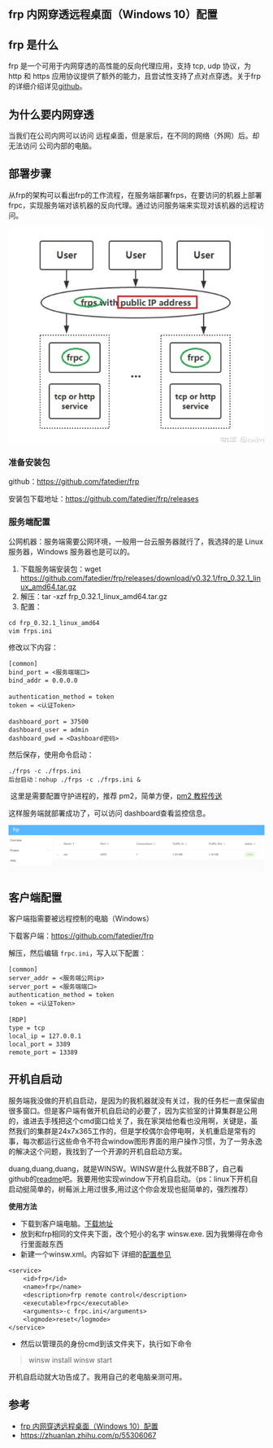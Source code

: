 ## frp 内网穿透远程桌面（Windows 10）配置



## frp 是什么

frp 是一个可用于内网穿透的高性能的反向代理应用，支持 tcp, udp 协议，为 http 和 https 应用协议提供了额外的能力，且尝试性支持了点对点穿透。关于frp的详细介绍详见[github](https://link.zhihu.com/?target=https%3A//github.com/fatedier/frp/blob/master/README_zh.md)。

## 为什么要内网穿透

当我们在公司内网可以访问 远程桌面，但是家后，在不同的网络（外网）后。却无法访问 公司内部的电脑。



## 部署步骤

从frp的架构可以看出frp的工作流程，在服务端部署frps，在要访问的机器上部署frpc，实现服务端对该机器的反向代理。通过访问服务端来实现对该机器的远程访问。

![image-20220318144854446](Untitled/image-20220318144854446.png)

### 准备安装包

github：https://github.com/fatedier/frp

安装包下载地址：https://github.com/fatedier/frp/releases

### 服务端配置

公网机器：服务端需要公网环境，一般用一台云服务器就行了，我选择的是 Linux 服务器，Windows 服务器也是可以的。

1. 下载服务端安装包：wget https://github.com/fatedier/frp/releases/download/v0.32.1/frp_0.32.1_linux_amd64.tar.gz
2. 解压：tar -xzf frp_0.32.1_linux_amd64.tar.gz
3. 配置：

```
cd frp_0.32.1_linux_amd64
vim frps.ini
```

修改以下内容：

```
[common]
bind_port = <服务端端口>
bind_addr = 0.0.0.0

authentication_method = token
token = <认证Token>

dashboard_port = 37500
dashboard_user = admin
dashboard_pwd = <Dashboard密码>
```

然后保存，使用命令启动：

```
./frps -c ./frps.ini
后台启动：nohup ./frps -c ./frps.ini &
```

​	这里是需要配置守护进程的，推荐 pm2，简单方便，[pm2 教程传送](https://www.cnblogs.com/stulzq/p/9775973.html)

这样服务端就部署成功了，可以访问 dashboard查看监控信息。

![image-20220318150735458](Untitled/image-20220318150735458.png)

## 客户端配置

客户端指需要被远程控制的电脑（Windows）

下载客户端：https://github.com/fatedier/frp

解压，然后编辑 `frpc.ini`，写入以下配置：

```
[common]
server_addr = <服务端公网ip>
server_port = <服务端端口>
authentication_method = token
token = <认证Token>

[RDP]
type = tcp
local_ip = 127.0.0.1
local_port = 3389
remote_port = 13389
```

## 开机自启动

服务端我没做的开机自启动，是因为的我机器就没有关过，我的任务栏一直保留由很多窗口。但是客户端有做开机自启动的必要了，因为实验室的计算集群是公用的，谁进去手残把这个cmd窗口给关了，我在家哭给他看也没用啊，关键是，虽然我们的集群是24x7x365工作的，但是学校偶尔会停电啊，关机重启是常有的事，每次都运行这些命令不符合window图形界面的用户操作习惯，为了一劳永逸的解决这个问题，我找到了一个开源的开机自启动方案。

duang,duang,duang，就是WINSW。WINSW是什么我就不BB了，自己看github的[readme](https://link.zhihu.com/?target=https%3A//github.com/kohsuke/winsw)吧。我要用他实现window下开机自启动。（ps：linux下开机自启动挺简单的，树莓派上用过很多,用过这个你会发现也挺简单的，强烈推荐）

**使用方法**

- 下载到客户端电脑。[下载地址](https://link.zhihu.com/?target=https%3A//github.com/kohsuke/winsw/releases)
- 放到和frp相同的文件夹下面，改个短小的名字 winsw.exe. 因为我懒得在命令行里面敲东西
- 新建一个winsw.xml。内容如下 详细的[配置参见](https://link.zhihu.com/?target=https%3A//github.com/kohsuke/winsw/blob/master/doc/xmlConfigFile.md)

```abap
<service>
    <id>frp</id>
    <name>frp</name>
    <description>frp remote control</description>
    <executable>frpc</executable>
    <arguments>-c frpc.ini</arguments>
    <logmode>reset</logmode>
</service>
```

- 然后以管理员的身份cmd到该文件夹下，执行如下命令

> winsw install
> winsw start

开机自启动就大功告成了。我用自己的老电脑亲测可用。

## 参考

- [frp 内网穿透远程桌面（Windows 10）配置](https://www.cnblogs.com/stulzq/p/13754597.html)
- https://zhuanlan.zhihu.com/p/55306067